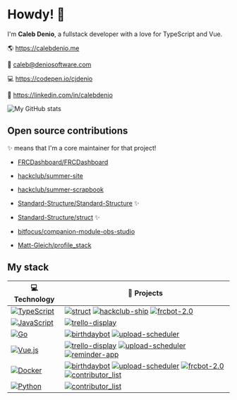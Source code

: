 # Howdy! 👋

I'm **Caleb Denio**, a fullstack developer with a love for TypeScript and Vue.

🌎 https://calebdenio.me

📨 [caleb@deniosoftware.com](mailto:caleb@deniosoftware.com)

💻 https://codepen.io/cjdenio

💼 https://linkedin.com/in/calebdenio

![My GitHub stats](https://github-readme-stats.vercel.app/api?username=cjdenio&show_icons=true)

## Open source contributions

✨ means that I'm a core maintainer for that project!

- [FRCDashboard/FRCDashboard](https://github.com/frcdashboard/frcdashboard)

- [hackclub/summer-site](https://github.com/hackclub/summer-site)

- [hackclub/summer-scrapbook](https://github.com/hackclub/summer-scrapbook)

- [Standard-Structure/Standard-Structure](https://github.com/Standard-Structure/Standard-Structure) ✨

- [Standard-Structure/struct](https://github.com/Standard-Structure/struct) ✨

- [bitfocus/companion-module-obs-studio](https://github.com/bitfocus/companion-module-obs-studio)

- [Matt-Gleich/profile_stack](https://github.com/Matt-Gleich/profile_stack)

## My stack

<!-- START OF PROFILE STACK, DO NOT REMOVE -->
| 💻 **Technology** | 🚀 **Projects** |
|-|-|
| [![TypeScript](https://img.shields.io/static/v1?label=&message=TypeScript&color=007ACC&logo=typescript&logoColor=FFFFFF)](https://www.typescriptlang.org) | [![struct](https://img.shields.io/static/v1?label=struct%20%28WIP%29&message=%20&color=000605&logo=github&logoColor=white&labelColor=000605)](https://github.com/Standard-Structure/struct) [![hackclub-ship](https://img.shields.io/static/v1?label=hackclub-ship&message=%20&color=000605&logo=github&logoColor=white&labelColor=000605)](https://github.com/cjdenio/hackclub-ship) [![frcbot-2.0](https://img.shields.io/static/v1?label=frcbot-2.0%20%28WIP%29&message=%20&color=000605&logo=github&logoColor=white&labelColor=000605)](https://github.com/cjdenio/frcbot-2.0) |
| [![JavaScript](https://img.shields.io/static/v1?label=&message=JavaScript&color=F7DF1E&logo=javascript&logoColor=FFFFFF)](https://nodejs.org) | [![trello-display](https://img.shields.io/static/v1?label=trello-display&message=%20&color=000605&logo=github&logoColor=white&labelColor=000605)](https://github.com/deniosoftware/trello-display) |
| [![Go](https://img.shields.io/static/v1?label=&message=Go&color=00ADD8&logo=go&logoColor=FFFFFF)](https://golang.org) | [![birthdaybot](https://img.shields.io/static/v1?label=birthdaybot&message=%20&color=000605&logo=github&logoColor=white&labelColor=000605)](https://github.com/cjdenio/birthdaybot) [![upload-scheduler](https://img.shields.io/static/v1?label=upload-scheduler%20%28WIP%29&message=%20&color=000605&logo=github&logoColor=white&labelColor=000605)](https://github.com/cjdenio/upload-scheduler) |
| [![Vue.js](https://img.shields.io/static/v1?label=&message=Vue.js&color=4FC08D&logo=vue.js&logoColor=FFFFFF)](https://vuejs.org) | [![trello-display](https://img.shields.io/static/v1?label=trello-display&message=%20&color=000605&logo=github&logoColor=white&labelColor=000605)](https://github.com/deniosoftware/trello-display) [![upload-scheduler](https://img.shields.io/static/v1?label=upload-scheduler%20%28WIP%29&message=%20&color=000605&logo=github&logoColor=white&labelColor=000605)](https://github.com/cjdenio/upload-scheduler) [![reminder-app](https://img.shields.io/static/v1?label=reminder-app%20%28WIP%29&message=%20&color=000605&logo=github&logoColor=white&labelColor=000605)](https://github.com/cjdenio/reminder-app) |
| [![Docker](https://img.shields.io/static/v1?label=&message=Docker&color=2496ED&logo=docker&logoColor=FFFFFF)](https://www.docker.com) | [![birthdaybot](https://img.shields.io/static/v1?label=birthdaybot&message=%20&color=000605&logo=github&logoColor=white&labelColor=000605)](https://github.com/cjdenio/birthdaybot) [![upload-scheduler](https://img.shields.io/static/v1?label=upload-scheduler%20%28WIP%29&message=%20&color=000605&logo=github&logoColor=white&labelColor=000605)](https://github.com/cjdenio/upload-scheduler) [![frcbot-2.0](https://img.shields.io/static/v1?label=frcbot-2.0%20%28WIP%29&message=%20&color=000605&logo=github&logoColor=white&labelColor=000605)](https://github.com/deniosoftware/frcbot-2.0) [![contributor_list](https://img.shields.io/static/v1?label=contributor_list&message=%20&color=000605&logo=github&logoColor=white&labelColor=000605)](https://github.com/cjdenio/contributor_list) |
| [![Python](https://img.shields.io/static/v1?label=&message=Python&color=3776AB&logo=python&logoColor=FFFFFF)](https://python.org) | [![contributor_list](https://img.shields.io/static/v1?label=contributor_list&message=%20&color=000605&logo=github&logoColor=white&labelColor=000605)](https://github.com/cjdenio/contributor_list) |
<!-- END OF PROFILE STACK, DO NOT REMOVE -->
